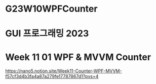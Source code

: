 # G23W10WPFCounter

# GUI 프로그래밍 2023
# Week 11 01 WPF & MVVM Counter

https://nano5.notion.site/Week11-Counter-WPF-MVVM-f57cf3d4b3fa4a87a279fe17787867d1?pvs=4
